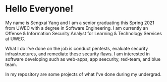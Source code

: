 <h1>Hello Everyone!</h1>

My name is Sengxai Yang and I am a senior graduating this Spring 2021 from UWEC with a degree in Software Engineering.
I am currently an Offense & Information Security Analyst for Learning & Technology Services at UWEC.

What I do I've done on the job is conduct pentests, evaluate security infrastructures, and remediate these security flaws.
I am interested in software developing such as web-apps, app seecurity, red-team, and blue team.

In my repository are some projects of what I've done during my undergrad.

<!---
sengxai/sengxai is a ✨ special ✨ repository because its `README.md` (this file) appears on your GitHub profile.
You can click the Preview link to take a look at your changes.
--->
